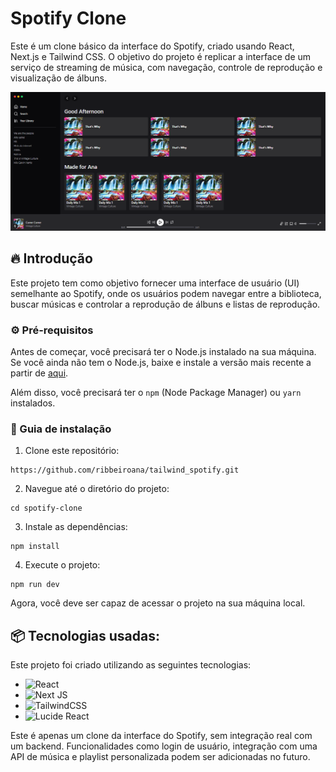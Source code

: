 # Spotify Clone

Este é um clone básico da interface do Spotify, criado usando React, Next.js e Tailwind CSS. O objetivo do projeto é replicar a interface de um serviço de streaming de música, com navegação, controle de reprodução e visualização de álbuns.

<div>
    <img src="public/readme.png" alt="projeto">
</div>

## 🔥 Introdução

Este projeto tem como objetivo fornecer uma interface de usuário (UI) semelhante ao Spotify, onde os usuários podem navegar entre a biblioteca, buscar músicas e controlar a reprodução de álbuns e listas de reprodução.

### ⚙️ Pré-requisitos

Antes de começar, você precisará ter o Node.js instalado na sua máquina. Se você ainda não tem o Node.js, baixe e instale a versão mais recente a partir de [aqui](https://nodejs.org/).

Além disso, você precisará ter o `npm` (Node Package Manager) ou `yarn` instalados.


### 🔨 Guia de instalação

1. Clone este repositório:
```
https://github.com/ribbeiroana/tailwind_spotify.git
```

2. Navegue até o diretório do projeto:
  ```
cd spotify-clone
``` 

3. Instale as dependências:
  ```
npm install
```

4. Execute o projeto:
  ```
npm run dev
```

Agora, você deve ser capaz de acessar o projeto na sua máquina local.

## 📦 Tecnologias usadas:

Este projeto foi criado utilizando as seguintes tecnologias:

* ![React](https://img.shields.io/badge/react-%2320232a.svg?style=for-the-badge&logo=react&logoColor=%2361DAFB)
* ![Next JS](https://img.shields.io/badge/Next-black?style=for-the-badge&logo=next.js&logoColor=white)
* ![TailwindCSS](https://img.shields.io/badge/tailwindcss-%2300B6B2.svg?style=for-the-badge&logo=tailwindcss&logoColor=white)
* ![Lucide React](https://img.shields.io/badge/lucide-react-%23000000.svg?style=for-the-badge&logo=lucide&logoColor=white)


Este é apenas um clone da interface do Spotify, sem integração real com um backend. Funcionalidades como login de usuário, integração com uma API de música e playlist personalizada podem ser adicionadas no futuro.
